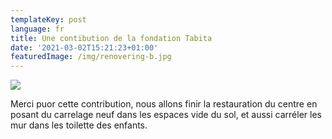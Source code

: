 ```yaml
---
templateKey: post
language: fr
title: Une contibution de la fondation Tabita
date: '2021-03-02T15:21:23+01:00'
featuredImage: /img/renovering-b.jpg
---
```

![](/img/renovering-b.jpg)

Merci puor cette contribution, nous allons finir la restauration du centre en posant du carrelage neuf dans les espaces vide du sol, et aussi carréler les mur dans les toilette des enfants.
